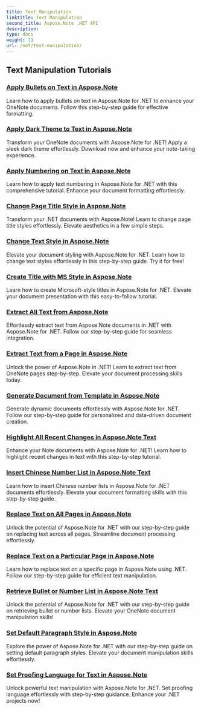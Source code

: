 ```yaml
---
title: Text Manipulation
linktitle: Text Manipulation
second_title: Aspose.Note .NET API
description: 
type: docs
weight: 31
url: /net/text-manipulation/
---
```


## Text Manipulation Tutorials
### [Apply Bullets on Text in Aspose.Note](./apply-bullets-on-text/)
Learn how to apply bullets on text in Aspose.Note for .NET to enhance your OneNote documents. Follow this step-by-step guide for effective formatting.
### [Apply Dark Theme to Text in Aspose.Note](./apply-dark-theme-text/)
Transform your OneNote documents with Aspose.Note for .NET! Apply a sleek dark theme effortlessly. Download now and enhance your note-taking experience.
### [Apply Numbering on Text in Aspose.Note](./apply-numbering-on-text/)
Learn how to apply text numbering in Aspose.Note for .NET with this comprehensive tutorial. Enhance your document formatting effortlessly.
### [Change Page Title Style in Aspose.Note](./change-page-title-style/)
Transform your .NET documents with Aspose.Note! Learn to change page title styles effortlessly. Elevate aesthetics in a few simple steps.
### [Change Text Style in Aspose.Note](./change-text-style/)
Elevate your document styling with Aspose.Note for .NET. Learn how to change text styles effortlessly in this step-by-step guide. Try it for free!
### [Create Title with MS Style in Aspose.Note](./create-title-ms-style/)
Learn how to create Microsoft-style titles in Aspose.Note for .NET. Elevate your document presentation with this easy-to-follow tutorial.
### [Extract All Text from Aspose.Note](./extract-all-text/)
Effortlessly extract text from Aspose.Note documents in .NET with Aspose.Note for .NET. Follow our step-by-step guide for seamless integration. 
### [Extract Text from a Page in Aspose.Note](./extract-text-from-page/)
Unlock the power of Aspose.Note in .NET! Learn to extract text from OneNote pages step-by-step. Elevate your document processing skills today.
### [Generate Document from Template in Aspose.Note](./generate-document-from-template/)
Generate dynamic documents effortlessly with Aspose.Note for .NET. Follow our step-by-step guide for personalized and data-driven document creation.
### [Highlight All Recent Changes in Aspose.Note Text](./highlight-recent-changes/)
Enhance your Note documents with Aspose.Note for .NET! Learn how to highlight recent changes in text with this step-by-step tutorial. 
### [Insert Chinese Number List in Aspose.Note Text](./insert-chinese-number-list/)
Learn how to insert Chinese number lists in Aspose.Note for .NET documents effortlessly. Elevate your document formatting skills with this step-by-step guide.
### [Replace Text on All Pages in Aspose.Note](./replace-text-all-pages/)
Unlock the potential of Aspose.Note for .NET with our step-by-step guide on replacing text across all pages. Streamline document processing effortlessly.
### [Replace Text on a Particular Page in Aspose.Note](./replace-text-particular-page/)
Learn how to replace text on a specific page in Aspose.Note using .NET. Follow our step-by-step guide for efficient text manipulation.
### [Retrieve Bullet or Number List in Aspose.Note Text](./retrieve-bullet-number-list/)
Unlock the potential of Aspose.Note for .NET with our step-by-step guide on retrieving bullet or number lists. Elevate your OneNote document manipulation skills!
### [Set Default Paragraph Style in Aspose.Note](./set-default-paragraph-style/)
Explore the power of Aspose.Note for .NET with our step-by-step guide on setting default paragraph styles. Elevate your document manipulation skills effortlessly.
### [Set Proofing Language for Text in Aspose.Note](./set-proofing-language-text/)
Unlock powerful text manipulation with Aspose.Note for .NET. Set proofing language effortlessly with step-by-step guidance. Enhance your .NET projects now!